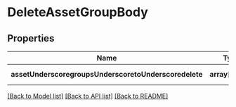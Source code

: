# DeleteAssetGroupBody

## Properties
Name | Type | Description | Notes
------------ | ------------- | ------------- | -------------
**assetUnderscoregroupsUnderscoretoUnderscoredelete** | **array[string]** |  | [default to null]

[[Back to Model list]](../README.md#documentation-for-models) [[Back to API list]](../README.md#documentation-for-api-endpoints) [[Back to README]](../README.md)


